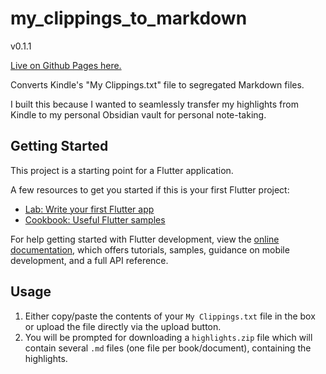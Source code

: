 # my_clippings_to_markdown

v0.1.1

[Live on Github Pages here.](https://utkarshkunwar.github.io/my_clippings_to_markdown)

Converts Kindle's "My Clippings.txt" file to segregated Markdown files.

I built this because I wanted to seamlessly transfer my highlights from Kindle
to my personal Obsidian vault for personal note-taking.

## Getting Started

This project is a starting point for a Flutter application.

A few resources to get you started if this is your first Flutter project:

- [Lab: Write your first Flutter app](https://docs.flutter.dev/get-started/codelab)
- [Cookbook: Useful Flutter samples](https://docs.flutter.dev/cookbook)

For help getting started with Flutter development, view the
[online documentation](https://docs.flutter.dev/), which offers tutorials,
samples, guidance on mobile development, and a full API reference.

## Usage

1. Either copy/paste the contents of your `My Clippings.txt` file in the box or
   upload the file directly via the upload button.
1. You will be prompted for downloading a `highlights.zip` file which will
   contain several `.md` files (one file per book/document), containing the
   highlights.
